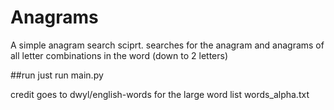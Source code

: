 # Anagrams
A simple anagram search sciprt.
searches for the anagram and anagrams of all letter combinations in the word (down to 2 letters)

##run
just run main.py


credit goes to dwyl/english-words for the large word list
words_alpha.txt 
